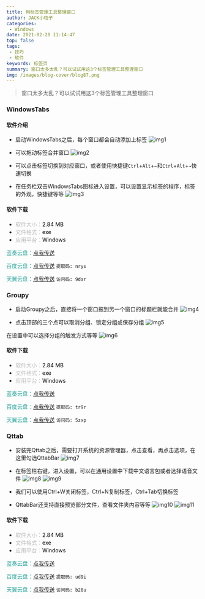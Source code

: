 ```yaml
---
title: 用标签管理工具整理窗口
author: JACK小桔子
categories: 
 - Windows
date: 2021-02-20 11:14:47
top: false
tags: 
 - 技巧
 - 软件
keywords: 标签页
summary: 窗口太多太乱？可以试试用这3个标签管理工具整理窗口
img: /images/blog-cover/blog87.png
---
```

> 窗口太多太乱？可以试试用这3个标签管理工具整理窗口

### WindowsTabs
#### 软件介绍
* 启动WindowsTabs之后，每个窗口都会自动添加上标签
![img1](/images/blog/blog87/img1.png "© JACK小桔子")

* 可以拖动标签合并窗口
![img2](/images/blog/blog87/img2.gif "© JACK小桔子")

* 可以点击标签切换到对应窗口，或者使用快捷键`Ctrl`+`Alt`+`←`和`Ctrl`+`Alt`+`→`快速切换
* 在任务栏双击WindowsTabs图标进入设置，可以设置显示标签的程序，标签的外观，快捷键等等
![img3](/images/blog/blog87/img3.gif "© JACK小桔子")

#### 软件下载
* <font color = #bcbcbc>软件大小：</font><font color = #000000>2.84 MB</font>
* <font color = #bcbcbc>文件格式：</font><font color = #000000>exe</font>
* <font color = #bcbcbc>应用平台：</font><font color = #000000>Windows</font>

<font color = #26a59a>蓝奏云盘：</font>[点我传送](https://xjz3103.lanzoui.com/iLiRElvufkh)

<font color = #26a59a>百度云盘：</font>[点我传送](https://pan.baidu.com/s/17BNkN9k6GTsrAGdpOsdE0A)  `提取码: nrys`

<font color = #26a59a>天翼云盘：</font>[点我传送](https://cloud.189.cn/t/3aUvYrEJFfEz)  `访问码: 9dar`

### Groupy
* 启动Groupy之后，直接将一个窗口拖到另一个窗口的标题栏就能合并
![img4](/images/blog/blog87/img4.gif "© JACK小桔子")

* 点击顶部的三个点可以取消分组、锁定分组或保存分组
![img5](/images/blog/blog87/img5.gif "© JACK小桔子")

在设置中可以选择分组的触发方式等等
![img6](/images/blog/blog87/img6.png "© JACK小桔子")

#### 软件下载
* <font color = #bcbcbc>软件大小：</font><font color = #000000>2.84 MB</font>
* <font color = #bcbcbc>文件格式：</font><font color = #000000>exe</font>
* <font color = #bcbcbc>应用平台：</font><font color = #000000>Windows</font>

<font color = #26a59a>蓝奏云盘：</font>[点我传送](https://xjz3103.lanzoui.com/iVBw5lvujgh)

<font color = #26a59a>百度云盘：</font>[点我传送](https://pan.baidu.com/s/1tM6vkuDlBoufzeJWHe2UVQ)  `提取码: tr9r`

<font color = #26a59a>天翼云盘：</font>[点我传送](https://cloud.189.cn/t/e2qAJnY3mMvq)  `访问码: 5zxp`

### Qttab
* 安装完Qttab之后，需要打开系统的资源管理器，点击查看，再点击选项，在这里勾选QttabBar
![img7](/images/blog/blog87/img7.png "© JACK小桔子")

* 在标签栏右键，进入设置，可以在通用设置中下载中文语言包或者选择语音文件
![img8](/images/blog/blog87/img8.png "© JACK小桔子")
![img9](/images/blog/blog87/img9.png "© JACK小桔子")

* 我们可以使用Ctrl+W关闭标签，Ctrl+N复制标签，Ctrl+Tab切换标签

* QttabBar还支持直接预览部分文件，查看文件夹内容等等
![img10](/images/blog/blog87/img10.png "© JACK小桔子")
![img11](/images/blog/blog87/img11.png "© JACK小桔子")

#### 软件下载
* <font color = #bcbcbc>软件大小：</font><font color = #000000>2.84 MB</font>
* <font color = #bcbcbc>文件格式：</font><font color = #000000>exe</font>
* <font color = #bcbcbc>应用平台：</font><font color = #000000>Windows</font>

<font color = #26a59a>蓝奏云盘：</font>[点我传送](https://xjz3103.lanzoui.com/iQ0fIlvuj2d)

<font color = #26a59a>百度云盘：</font>[点我传送](https://pan.baidu.com/s/14U4nqK48fpN7Di7V4DIzgw)  `提取码: ud9i`

<font color = #26a59a>天翼云盘：</font>[点我传送](https://cloud.189.cn/t/zu22eeaEFfEb)  `访问码: b28u`